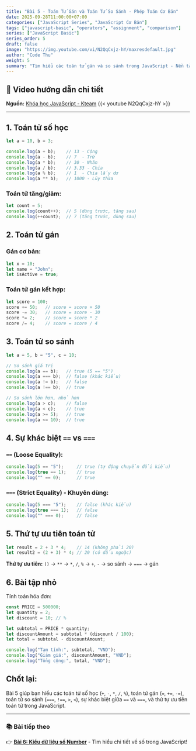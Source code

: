 ```yaml
---
title: "Bài 5 - Toán Tử Gán và Toán Tử So Sánh - Phép Toán Cơ Bản"
date: 2025-09-28T11:00:00+07:00
categories: ["JavaScript Series", "JavaScript Cơ Bản"]
tags: ["javascript-basic", "operators", "assignment", "comparison"]
series: ["JavaScript Basic"]
series_order: 5
draft: false
image: "https://img.youtube.com/vi/N2QqCxjz-hY/maxresdefault.jpg"
author: "Code Thu"
weight: 5
summary: "Tìm hiểu các toán tử gán và so sánh trong JavaScript - Nền tảng cho mọi phép tính và điều kiện"
---
```


## 🎥 Video hướng dẫn chi tiết
**Nguồn:** [Khóa học JavaScript - Kteam](https://www.youtube.com/playlist?list=PL33lvabfss1ywJRoh40x9fmAfgbI1hpVX)
{{< youtube N2QqCxjz-hY >}}

---

## 1. Toán tử số học

```javascript
let a = 10, b = 3;

console.log(a + b);    // 13 - Cộng
console.log(a - b);    // 7  - Trừ
console.log(a * b);    // 30 - Nhân
console.log(a / b);    // 3.33 - Chia
console.log(a % b);    // 1  - Chia lấy dư
console.log(a ** b);   // 1000 - Lũy thừa
```

### Toán tử tăng/giảm:
```javascript
let count = 5;
console.log(count++);  // 5 (dùng trước, tăng sau)
console.log(++count);  // 7 (tăng trước, dùng sau)
```

## 2. Toán tử gán

### Gán cơ bản:
```javascript
let x = 10;
let name = "John";
let isActive = true;
```

### Toán tử gán kết hợp:
```javascript
let score = 100;
score += 50;   // score = score + 50
score -= 30;   // score = score - 30
score *= 2;    // score = score * 2
score /= 4;    // score = score / 4
```

## 3. Toán tử so sánh

```javascript
let a = 5, b = "5", c = 10;

// So sánh giá trị
console.log(a == b);   // true (5 == "5")
console.log(a === b);  // false (khác kiểu)
console.log(a != b);   // false
console.log(a !== b);  // true

// So sánh lớn hơn, nhỏ hơn
console.log(a > c);    // false
console.log(a < c);    // true
console.log(a >= 5);   // true
console.log(a <= 10);  // true
```

## 4. Sự khác biệt `==` vs `===`

### `==` (Loose Equality):
```javascript
console.log(5 == "5");     // true (tự động chuyển đổi kiểu)
console.log(true == 1);    // true
console.log("" == 0);      // true
```

### `===` (Strict Equality) - Khuyên dùng:
```javascript
console.log(5 === "5");    // false (khác kiểu)
console.log(true === 1);   // false
console.log("" === 0);     // false
```

## 5. Thứ tự ưu tiên toán tử

```javascript
let result = 2 + 3 * 4;    // 14 (không phải 20)
let result2 = (2 + 3) * 4; // 20 (có dấu ngoặc)
```

**Thứ tự ưu tiên:** `()` → `**` → `*`, `/`, `%` → `+`, `-` → so sánh → `===` → gán

## 6. Bài tập nhỏ

Tính toán hóa đơn:
```javascript
const PRICE = 500000;
let quantity = 2;
let discount = 10; // %

let subtotal = PRICE * quantity;
let discountAmount = subtotal * (discount / 100);
let total = subtotal - discountAmount;

console.log("Tạm tính:", subtotal, "VND");
console.log("Giảm giá:", discountAmount, "VND");  
console.log("Tổng cộng:", total, "VND");
```

## Chốt lại:

Bài 5 giúp bạn hiểu các toán tử số học (`+`, `-`, `*`, `/`, `%`), toán tử gán (`=`, `+=`, `-=`), toán tử so sánh (`===`, `!==`, `>`, `<`), sự khác biệt giữa `==` và `===`, và thứ tự ưu tiên toán tử trong JavaScript.

---

### 📚 Bài tiếp theo
👉 [**Bài 6: Kiểu dữ liệu số Number**](../bai-6-kieu-du-lieu-number/) - Tìm hiểu chi tiết về số trong JavaScript!